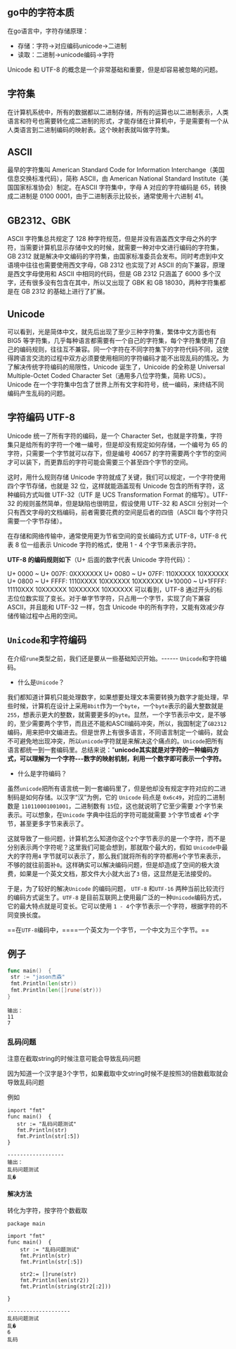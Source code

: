 ## go中的字符本质

在go语言中，字符存储原理：

- 存储：字符->对应编码unicode->二进制
- 读取：二进制->unicode编码->字符

Unicode 和 UTF-8 的概念是一个非常基础和重要，但是却容易被忽略的问题。

## 字符集

在计算机系统中，所有的数据都以二进制存储，所有的运算也以二进制表示，人类语言和符号也需要转化成二进制的形式，才能存储在计算机中，于是需要有一个从人类语言到二进制编码的映射表。这个映射表就叫做字符集。

## ASCII

最早的字符集叫 American Standard Code for Information Interchange（美国信息交换标准代码），简称 ASCII，由 American National Standard Institute（美国国家标准协会）制定。在ASCII 字符集中，字母 A 对应的字符编码是 65，转换成二进制是 0100 0001，由于二进制表示比较长，通常使用十六进制 41。

## GB2312、GBK

ASCII 字符集总共规定了 128 种字符规范，但是并没有涵盖西文字母之外的字符，当需要计算机显示存储中文的时候，就需要一种对中文进行编码的字符集，GB 2312 就是解决中文编码的字符集，由国家标准委员会发布。同时考虑到中文语境中往往也需要使用西文字母，GB 2312 也实现了对 ASCII 的向下兼容，原理是西文字母使用和 ASCII 中相同的代码，但是 GB 2312 只涵盖了 6000 多个汉字，还有很多没有包含在其中，所以又出现了 GBK 和 GB 18030，两种字符集都是在 GB 2312 的基础上进行了扩展。

## Unicode

可以看到，光是简体中文，就先后出现了至少三种字符集，繁体中文方面也有 BIG5 等字符集，几乎每种语言都需要有一个自己的字符集，每个字符集使用了自己的编码规则，往往互不兼容。同一个字符在不同字符集下的字符代码不同，这使得跨语言交流的过程中双方必须要使用相同的字符编码才能不出现乱码的情况。为了解决传统字符编码的局限性，Unicode 诞生了，Unicoide 的全称是 Universal Multiple-Octet Coded Character Set（通用多八位字符集，简称 UCS）。Unicode 在一个字符集中包含了世界上所有文字和符号，统一编码，来终结不同编码产生乱码的问题。

## 字符编码 UTF-8

Unicode 统一了所有字符的编码，是一个 Character Set，也就是字符集，字符集只是给所有的字符一个唯一编号，但是却没有规定如何存储，一个编号为 65 的字符，只需要一个字节就可以存下，但是编号 40657 的字符需要两个字节的空间才可以装下，而更靠后的字符可能会需要三个甚至四个字节的空间。

这时，用什么规则存储 Unicode 字符就成了关键，我们可以规定，一个字符使用四个字节存储，也就是 32 位，这样就能涵盖现有 Unicode 包含的所有字符，这种编码方式叫做 UTF-32（UTF 是 UCS Transformation Format 的缩写）。UTF-32 的规则虽然简单，但是缺陷也很明显，假设使用 UTF-32 和 ASCII 分别对一个只有西文字母的文档编码，前者需要花费的空间是后者的四倍（ASCII 每个字符只需要一个字节存储）。

在存储和网络传输中，通常使用更为节省空间的变长编码方式 UTF-8，UTF-8 代表 8 位一组表示 Unicode 字符的格式，使用 1 - 4 个字节来表示字符。

**UTF-8 的编码规则如下**（U+ 后面的数字代表 Unicode 字符代码）：

U+ 0000 ~ U+ 007F: 0XXXXXXX
U+ 0080 ~ U+ 07FF: 110XXXXX 10XXXXXX
U+ 0800 ~ U+ FFFF: 1110XXXX 10XXXXXX 10XXXXXX
U+10000 ~ U+1FFFF: 11110XXX 10XXXXXX 10XXXXXX 10XXXXXX
可以看到，UTF-8 通过开头的标志位位数实现了变长。对于单字节字符，只占用一个字节，实现了向下兼容 ASCII，并且能和 UTF-32 一样，包含 Unicode 中的所有字符，又能有效减少存储传输过程中占用的空间。





## `Unicode`和字符编码

在介绍`rune`类型之前，我们还是要从一些基础知识开始。------ `Unicode`和字符编码。

- 什么是`Unicode`？

我们都知道计算机只能处理数字，如果想要处理文本需要转换为数字才能处理，早些时候，计算机在设计上采用`8bit`作为一个`byte`，一个`byte`表示的最大整数就是`255`，想表示更大的整数，就需要更多的`byte`。显然，一个字节表示中文，是不够的，至少需要两个字节，而且还不能和ASCII编码冲突，所以，我国制定了`GB2312`编码，用来把中文编进去。但是世界上有很多语言，不同语言制定一个编码，就会不可避免地出现冲突，所以`unicode`字符就是来解决这个痛点的。`Unicode`把所有语言都统一到一套编码里。总结来说："**unicode其实就是对字符的一种编码方式，可以理解为一个字符---数字的映射机制，利用一个数字即可表示一个字符。**

- 什么是字符编码？

虽然`unicode`把所有语言统一到一套编码里了，但是他却没有规定字符对应的二进制码是如何存储。以汉字“汉”为例，它的 `Unicode` 码点是 `0x6c49`，对应的二进制数是 `110110001001001`，二进制数有 `15`位，这也就说明了它至少需要 `2`个字节来表示。可以想象，在`Unicode` 字典中往后的字符可能就需要 `3`个字节或者 `4`个字节，甚至更多字节来表示了。

这就导致了一些问题，计算机怎么知道你这个`2`个字节表示的是一个字符，而不是分别表示两个字符呢？这里我们可能会想到，那就取个最大的，假如 `Unicode`中最大的字符用`4` 字节就可以表示了，那么我们就将所有的字符都用`4`个字节来表示，不够的就往前面补`0`。这样确实可以解决编码问题，但是却造成了空间的极大浪费，如果是一个英文文档，那文件大小就大出了`3` 倍，这显然是无法接受的。

于是，为了较好的解决`Unicode` 的编码问题， `UTF-8` 和`UTF-16` 两种当前比较流行的编码方式诞生了。`UTF-8` 是目前互联网上使用最广泛的一种`Unicode`编码方式，它的最大特点就是可变长。它可以使用 `1 - 4`个字节表示一个字符，根据字符的不同变换长度。

==在`UTF-8`编码中，====一个英文为一个字节，一个中文为三个字节。==

## 例子

```go
func main()  {
 str := "jason杰森"
 fmt.Println(len(str))
 fmt.Println(len([]rune(str)))
}
```

```
输出：
11
7
```

### 乱码问题

注意在截取string的时候注意可能会导致乱码问题

因为知道一个汉字是3个字节，如果截取中文string时候不是按照3的倍数截取就会导致乱码问题

例如

```
import "fmt"
func main()  {
   str := "乱码问题测试"
   fmt.Println(str)
   fmt.Println(str[:5])
}

------------------
输出：
乱码问题测试
乱�

```

#### 解决方法

转化为字符，按字符个数截取

```
package main

import "fmt"
func main()  {
	str := "乱码问题测试"
	fmt.Println(str)
	fmt.Println(str[:5])

	str2:= []rune(str)
	fmt.Println(len(str2))
	fmt.Println(string(str2[:2]))

}

--------------------
乱码问题测试
乱�
6
乱码
```



